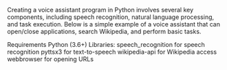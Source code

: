  Creating a voice assistant program in Python involves several key components, including speech recognition, natural language processing, and task execution. Below is a simple example of a voice assistant that can open/close applications, search Wikipedia, and perform basic tasks.

Requirements
Python (3.6+)
Libraries:
speech_recognition for speech recognition
pyttsx3 for text-to-speech
wikipedia-api for Wikipedia access
webbrowser for opening URLs
